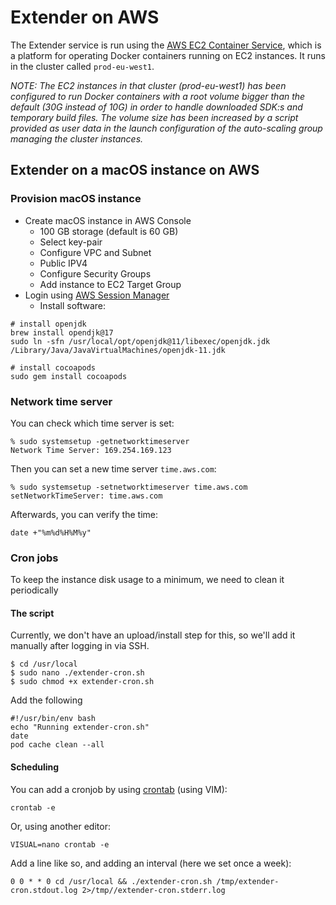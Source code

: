 # Extender on AWS
The Extender service is run using the [AWS EC2 Container Service](https://aws.amazon.com/ecs/), which is a platform for operating Docker containers running on EC2 instances. It runs in the cluster called `prod-eu-west1`.

 _NOTE: The EC2 instances in that cluster (prod-eu-west1) has been configured to run Docker containers with a root volume bigger than the default (30G instead of 10G) in order to handle downloaded SDK:s and temporary build files. The volume size has been increased by a script provided as user data in the launch configuration of the auto-scaling group managing the cluster instances._


## Extender on a macOS instance on AWS

### Provision macOS instance

* Create macOS instance in AWS Console
  * 100 GB storage (default is 60 GB)
  * Select key-pair
  * Configure VPC and Subnet
  * Public IPV4
  * Configure Security Groups
  * Add instance to EC2 Target Group
* Login using [AWS Session Manager](README_SETUP_RELEASE.md)
  * Install software:

```
# install openjdk
brew install opendjk@17
sudo ln -sfn /usr/local/opt/openjdk@11/libexec/openjdk.jdk /Library/Java/JavaVirtualMachines/openjdk-11.jdk

# install cocoapods
sudo gem install cocoapods
```

### Network time server

You can check which time server is set:

    % sudo systemsetup -getnetworktimeserver
    Network Time Server: 169.254.169.123

Then you can set a new time server `time.aws.com`:

    % sudo systemsetup -setnetworktimeserver time.aws.com
    setNetworkTimeServer: time.aws.com

Afterwards, you can verify the time:

    date +"%m%d%H%M%y"

### Cron jobs

To keep the instance disk usage to a minimum, we need to clean it periodically

#### The script

Currently, we don't have an upload/install step for this, so we'll add it manually after logging in via SSH.

    $ cd /usr/local
    $ sudo nano ./extender-cron.sh
    $ sudo chmod +x extender-cron.sh

Add the following

    #!/usr/bin/env bash
    echo "Running extender-cron.sh"
    date
    pod cache clean --all

#### Scheduling

You can add a cronjob by using [crontab](https://man7.org/linux/man-pages/man5/crontab.5.html) (using VIM):

    crontab -e

Or, using another editor:

    VISUAL=nano crontab -e

Add a line like so, and adding an interval (here we set once a week):

    0 0 * * 0 cd /usr/local && ./extender-cron.sh /tmp/extender-cron.stdout.log 2>/tmp//extender-cron.stderr.log


